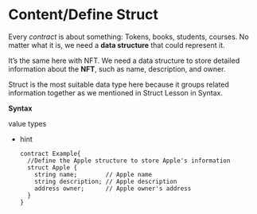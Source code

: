 # Content/Define Struct

Every *contract* is about something: Tokens, books, students, courses. No matter what it is, we need a **data structure** that could represent it. 

It’s the same here with NFT. We need a data structure to store detailed information about the **NFT**, such as name, description, and owner.

Struct is the most suitable data type here because it groups related information together as we mentioned in Struct Lesson in Syntax. 

**Syntax**

value types

- hint
    
    ```solidity
    contract Example{
      //Define the Apple structure to store Apple's information
      struct Apple {
        string name;        // Apple name
        string description; // Apple description
        address owner;      // Apple owner's address
      }
    }
    ```